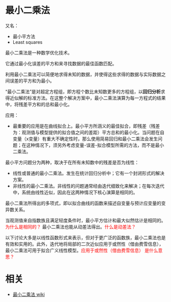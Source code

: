 
# 最小二乘法

又名：

- 最小平方法
- Least squares

最小二乘法是一种数学优化技术。

它通过最小化误差的平方和来寻找数据的最佳函数匹配。

利用最小二乘法可以简便地求得未知的数据，并使得这些求得的数据与实际数据之间误差的平方和为最小。

“最小二乘法”是对超定方程组，即方程个数比未知数更多的方程组，以**回归分析**求得近似解的标准方法。在这整个解决方案中，最小二乘法演算为每一方程式的结果中，将残差平方和的总和最小化。

应用：

- 最重要的应用是在曲线拟合上。最小平方所涵义的最佳拟合，即残差（残差为：观测值与模型提供的拟合值之间的差距）平方总和的最小化。当问题在自变量（x变量）有重大不确定性时，那么使用简易回归和最小二乘法会发生问题；在这种情况下，须另外考虑变量-误差-拟合模型所需的方法，而不是最小二乘法。

最小平方问题分为两种，取决于在所有未知数中的残差是否为线性：

- 线性或普通的最小二乘法。发生在统计回归分析中；它有一个封闭形式的解决方案。
- 非线性的最小二乘法。非线性的问题通常经由迭代细致化来解决；在每次迭代中，系统由线性近似，因此在这两种情况下核心演算是相同的。


最小二乘法所得出的多项式，即以拟合曲线的函数来描述自变量与预计应变量的变异数关系。

当观测值来自指数族且满足轻度条件时，最小平方估计和最大似然估计是相同的。<span style="color:red;">为什么是相同的？</span> 最小二乘法也能从动差法得出。<span style="color:red;">什么是动差法？</span>

以下讨论大多是以线性函数形式来表示，但对于更广泛的函数族，最小二乘法也是有效和实用的。此外，迭代地将局部的二次近似应用于或然性（借由费雪信息），最小二乘法可用于拟合广义线性模型。<span style="color:red;">应用于或然性（借由费雪信息） 是什么意思？</span>



# 相关

- [最小二乘法 wiki](https://zh.wikipedia.org/wiki/%E6%9C%80%E5%B0%8F%E4%BA%8C%E4%B9%98%E6%B3%95)
